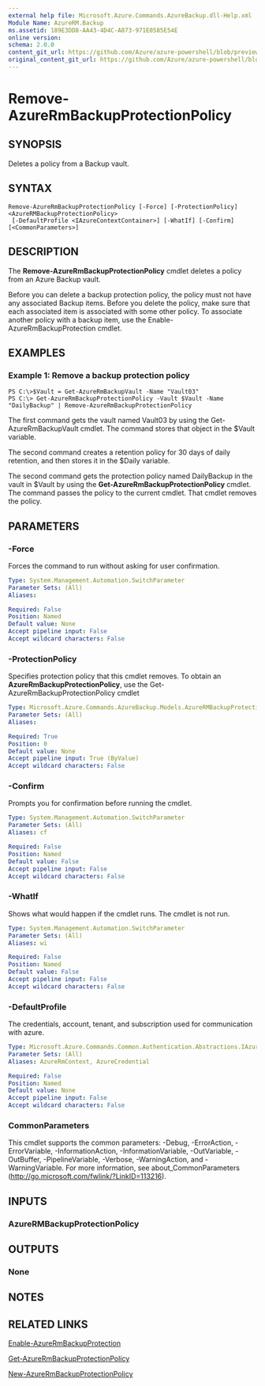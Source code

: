 ```yaml
---
external help file: Microsoft.Azure.Commands.AzureBackup.dll-Help.xml
Module Name: AzureRM.Backup
ms.assetid: 189E3DD8-AA43-4D4C-A873-971E0585E54E
online version:
schema: 2.0.0
content_git_url: https://github.com/Azure/azure-powershell/blob/preview/src/ResourceManager/AzureBackup/Commands.AzureBackup/help/Remove-AzureRmBackupProtectionPolicy.md
original_content_git_url: https://github.com/Azure/azure-powershell/blob/preview/src/ResourceManager/AzureBackup/Commands.AzureBackup/help/Remove-AzureRmBackupProtectionPolicy.md
---
```


# Remove-AzureRmBackupProtectionPolicy

## SYNOPSIS
Deletes a policy from a Backup vault.

## SYNTAX

```
Remove-AzureRmBackupProtectionPolicy [-Force] [-ProtectionPolicy] <AzureRMBackupProtectionPolicy>
 [-DefaultProfile <IAzureContextContainer>] [-WhatIf] [-Confirm] [<CommonParameters>]
```

## DESCRIPTION
The **Remove-AzureRmBackupProtectionPolicy** cmdlet deletes a policy from an Azure Backup vault.

Before you can delete a backup protection policy, the policy must not have any associated Backup items.
Before you delete the policy, make sure that each associated item is associated with some other policy.
To associate another policy with a backup item, use the Enable-AzureRmBackupProtection cmdlet.

## EXAMPLES

### Example 1: Remove a backup protection policy
```
PS C:\>$Vault = Get-AzureRmBackupVault -Name "Vault03"
PS C:\> Get-AzureRmBackupProtectionPolicy -Vault $Vault -Name "DailyBackup" | Remove-AzureRmBackupProtectionPolicy
```

The first command gets the vault named Vault03 by using the Get-AzureRmBackupVault cmdlet.
The command stores that object in the $Vault variable.

The second command creates a retention policy for 30 days of daily retention, and then stores it in the $Daily variable.

The second command gets the protection policy named DailyBackup in the vault in $Vault by using the **Get-AzureRmBackupProtectionPolicy** cmdlet.
The command passes the policy to the current cmdlet.
That cmdlet removes the policy.

## PARAMETERS

### -Force
Forces the command to run without asking for user confirmation.

```yaml
Type: System.Management.Automation.SwitchParameter
Parameter Sets: (All)
Aliases: 

Required: False
Position: Named
Default value: None
Accept pipeline input: False
Accept wildcard characters: False
```

### -ProtectionPolicy
Specifies protection policy that this cmdlet removes.
To obtain an **AzureRmBackupProtectionPolicy**, use the Get-AzureRmBackupProtectionPolicy cmdlet

```yaml
Type: Microsoft.Azure.Commands.AzureBackup.Models.AzureRMBackupProtectionPolicy
Parameter Sets: (All)
Aliases: 

Required: True
Position: 0
Default value: None
Accept pipeline input: True (ByValue)
Accept wildcard characters: False
```

### -Confirm
Prompts you for confirmation before running the cmdlet.

```yaml
Type: System.Management.Automation.SwitchParameter
Parameter Sets: (All)
Aliases: cf

Required: False
Position: Named
Default value: False
Accept pipeline input: False
Accept wildcard characters: False
```

### -WhatIf
Shows what would happen if the cmdlet runs.
The cmdlet is not run.

```yaml
Type: System.Management.Automation.SwitchParameter
Parameter Sets: (All)
Aliases: wi

Required: False
Position: Named
Default value: False
Accept pipeline input: False
Accept wildcard characters: False
```

### -DefaultProfile
The credentials, account, tenant, and subscription used for communication with azure.

```yaml
Type: Microsoft.Azure.Commands.Common.Authentication.Abstractions.IAzureContextContainer
Parameter Sets: (All)
Aliases: AzureRmContext, AzureCredential

Required: False
Position: Named
Default value: None
Accept pipeline input: False
Accept wildcard characters: False
```

### CommonParameters
This cmdlet supports the common parameters: -Debug, -ErrorAction, -ErrorVariable, -InformationAction, -InformationVariable, -OutVariable, -OutBuffer, -PipelineVariable, -Verbose, -WarningAction, and -WarningVariable. For more information, see about_CommonParameters (<http://go.microsoft.com/fwlink/?LinkID=113216>).

## INPUTS

### AzureRMBackupProtectionPolicy

## OUTPUTS

### None

## NOTES

## RELATED LINKS

[Enable-AzureRmBackupProtection](./Enable-AzureRmBackupProtection.md)

[Get-AzureRmBackupProtectionPolicy](./Get-AzureRmBackupProtectionPolicy.md)

[New-AzureRmBackupProtectionPolicy](./New-AzureRmBackupProtectionPolicy.md)


